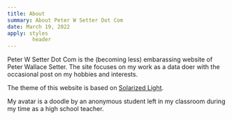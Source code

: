 ```yaml
---
title: About
summary: About Peter W Setter Dot Com
date: March 19, 2022
apply: styles
        header
---
```


Peter W Setter Dot Com is the (becoming less) embarassing website of Peter Wallace Setter. The site focuses on my work as a data doer with the occasional post on my hobbies and interests. 

The theme of this website is based on [Solarized Light](https://ethanschoonover.com/solarized/).

My avatar is a doodle by an anonymous student left in my classroom during my time as a high school teacher.
